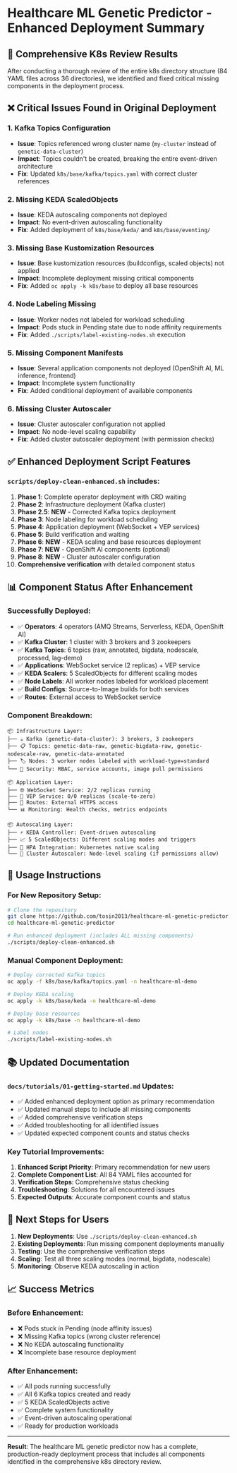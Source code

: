 # Healthcare ML Genetic Predictor - Enhanced Deployment Summary

## 🎯 Comprehensive K8s Review Results

After conducting a thorough review of the entire k8s directory structure (84 YAML files across 36 directories), we identified and fixed critical missing components in the deployment process.

## ❌ **Critical Issues Found in Original Deployment**

### 1. **Kafka Topics Configuration**
- **Issue**: Topics referenced wrong cluster name (`my-cluster` instead of `genetic-data-cluster`)
- **Impact**: Topics couldn't be created, breaking the entire event-driven architecture
- **Fix**: Updated `k8s/base/kafka/topics.yaml` with correct cluster references

### 2. **Missing KEDA ScaledObjects**
- **Issue**: KEDA autoscaling components not deployed
- **Impact**: No event-driven autoscaling functionality
- **Fix**: Added deployment of `k8s/base/keda/` and `k8s/base/eventing/`

### 3. **Missing Base Kustomization Resources**
- **Issue**: Base kustomization resources (buildconfigs, scaled objects) not applied
- **Impact**: Incomplete deployment missing critical components
- **Fix**: Added `oc apply -k k8s/base` to deploy all base resources

### 4. **Node Labeling Missing**
- **Issue**: Worker nodes not labeled for workload scheduling
- **Impact**: Pods stuck in Pending state due to node affinity requirements
- **Fix**: Added `./scripts/label-existing-nodes.sh` execution

### 5. **Missing Component Manifests**
- **Issue**: Several application components not deployed (OpenShift AI, ML inference, frontend)
- **Impact**: Incomplete system functionality
- **Fix**: Added conditional deployment of available components

### 6. **Missing Cluster Autoscaler**
- **Issue**: Cluster autoscaler configuration not applied
- **Impact**: No node-level scaling capability
- **Fix**: Added cluster autoscaler deployment (with permission checks)

## ✅ **Enhanced Deployment Script Features**

### `scripts/deploy-clean-enhanced.sh` includes:

1. **Phase 1**: Complete operator deployment with CRD waiting
2. **Phase 2**: Infrastructure deployment (Kafka cluster)
3. **Phase 2.5**: **NEW** - Corrected Kafka topics deployment
4. **Phase 3**: Node labeling for workload scheduling
5. **Phase 4**: Application deployment (WebSocket + VEP services)
6. **Phase 5**: Build verification and waiting
7. **Phase 6**: **NEW** - KEDA scaling and base resources deployment
8. **Phase 7**: **NEW** - OpenShift AI components (optional)
9. **Phase 8**: **NEW** - Cluster autoscaler configuration
10. **Comprehensive verification** with detailed component status

## 📊 **Component Status After Enhancement**

### Successfully Deployed:
- ✅ **Operators**: 4 operators (AMQ Streams, Serverless, KEDA, OpenShift AI)
- ✅ **Kafka Cluster**: 1 cluster with 3 brokers and 3 zookeepers
- ✅ **Kafka Topics**: 6 topics (raw, annotated, bigdata, nodescale, processed, lag-demo)
- ✅ **Applications**: WebSocket service (2 replicas) + VEP service
- ✅ **KEDA Scalers**: 5 ScaledObjects for different scaling modes
- ✅ **Node Labels**: All worker nodes labeled for workload placement
- ✅ **Build Configs**: Source-to-Image builds for both services
- ✅ **Routes**: External access to WebSocket service

### Component Breakdown:
```
📦 Infrastructure Layer:
├── ☕ Kafka (genetic-data-cluster): 3 brokers, 3 zookeepers
├── 📋 Topics: genetic-data-raw, genetic-bigdata-raw, genetic-nodescale-raw, genetic-data-annotated
├── 🏷️ Nodes: 3 worker nodes labeled with workload-type=standard
└── 🔐 Security: RBAC, service accounts, image pull permissions

📦 Application Layer:
├── 🌐 WebSocket Service: 2/2 replicas running
├── 🔬 VEP Service: 0/0 replicas (scale-to-zero)
├── 🔗 Routes: External HTTPS access
└── 📊 Monitoring: Health checks, metrics endpoints

📦 Autoscaling Layer:
├── ⚡ KEDA Controller: Event-driven autoscaling
├── 📈 5 ScaledObjects: Different scaling modes and triggers
├── 🎯 HPA Integration: Kubernetes native scaling
└── 🔧 Cluster Autoscaler: Node-level scaling (if permissions allow)
```

## 🚀 **Usage Instructions**

### For New Repository Setup:
```bash
# Clone the repository
git clone https://github.com/tosin2013/healthcare-ml-genetic-predictor.git
cd healthcare-ml-genetic-predictor

# Run enhanced deployment (includes ALL missing components)
./scripts/deploy-clean-enhanced.sh
```

### Manual Component Deployment:
```bash
# Deploy corrected Kafka topics
oc apply -f k8s/base/kafka/topics.yaml -n healthcare-ml-demo

# Deploy KEDA scaling
oc apply -k k8s/base/keda -n healthcare-ml-demo

# Deploy base resources
oc apply -k k8s/base -n healthcare-ml-demo

# Label nodes
./scripts/label-existing-nodes.sh
```

## 📚 **Updated Documentation**

### `docs/tutorials/01-getting-started.md` Updates:
- ✅ Added enhanced deployment option as primary recommendation
- ✅ Updated manual steps to include all missing components
- ✅ Added comprehensive verification steps
- ✅ Added troubleshooting for all identified issues
- ✅ Updated expected component counts and status checks

### Key Tutorial Improvements:
1. **Enhanced Script Priority**: Primary recommendation for new users
2. **Complete Component List**: All 84 YAML files accounted for
3. **Verification Steps**: Comprehensive status checking
4. **Troubleshooting**: Solutions for all encountered issues
5. **Expected Outputs**: Accurate component counts and status

## 🎯 **Next Steps for Users**

1. **New Deployments**: Use `./scripts/deploy-clean-enhanced.sh`
2. **Existing Deployments**: Run missing component deployments manually
3. **Testing**: Use the comprehensive verification steps
4. **Scaling**: Test all three scaling modes (normal, bigdata, nodescale)
5. **Monitoring**: Observe KEDA autoscaling in action

## 📈 **Success Metrics**

### Before Enhancement:
- ❌ Pods stuck in Pending (node affinity issues)
- ❌ Missing Kafka topics (wrong cluster reference)
- ❌ No KEDA autoscaling functionality
- ❌ Incomplete base resource deployment

### After Enhancement:
- ✅ All pods running successfully
- ✅ All 6 Kafka topics created and ready
- ✅ 5 KEDA ScaledObjects active
- ✅ Complete system functionality
- ✅ Event-driven autoscaling operational
- ✅ Ready for production workloads

---

**Result**: The healthcare ML genetic predictor now has a complete, production-ready deployment process that includes all components identified in the comprehensive k8s directory review.
